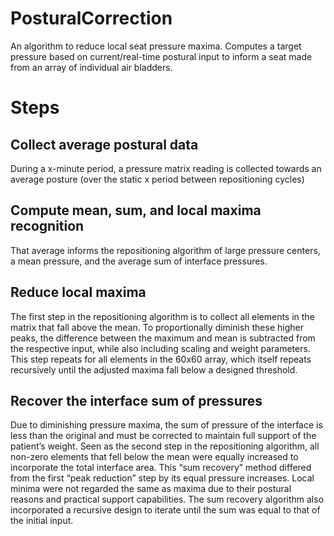 # PosturalCorrection
An algorithm to reduce local seat pressure maxima. Computes a target pressure based on current/real-time postural input to inform a seat made from an array of individual air bladders.

# Steps
## Collect average postural data
During a x-minute period, a pressure matrix reading is collected towards an average posture (over the static x period between repositioning cycles) 
## Compute mean, sum, and local maxima recognition
That average informs the repositioning algorithm of large pressure centers, a mean pressure, and the average sum of interface pressures.
## Reduce local maxima
The first step in the repositioning algorithm is to collect all elements in the matrix that fall above the mean. To proportionally diminish these higher peaks, the difference between the maximum and mean is subtracted from the respective input, while also including scaling and weight parameters. This step repeats for all elements in the 60x60 array, which itself repeats recursively until the adjusted maxima fall below a designed threshold.
## Recover the interface sum of pressures
Due to diminishing pressure maxima, the sum of pressure of the interface is less than the original and must be corrected to maintain full support of the patient’s weight. Seen as the second step in the repositioning algorithm, all non-zero elements that fell below the mean were equally increased to incorporate the total interface area. This “sum recovery” method differed from the first “peak reduction” step by its equal pressure increases. Local minima were not regarded the same as maxima due to their postural reasons and practical support capabilities. The sum recovery algorithm also incorporated a recursive design to iterate until the sum was equal to that of the initial input.
